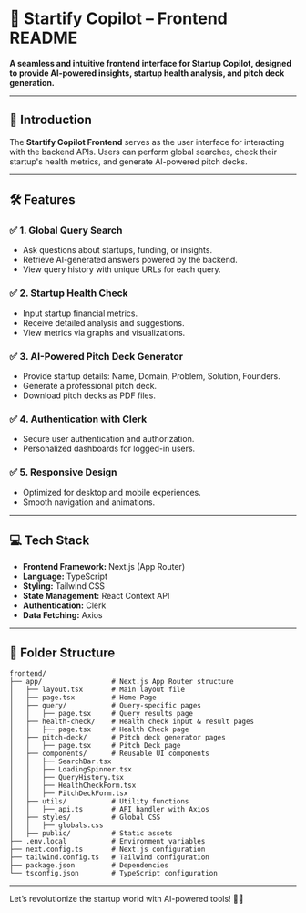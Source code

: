# 🚀 **Startify Copilot – Frontend README**  

**A seamless and intuitive frontend interface for Startup Copilot, designed to provide AI-powered insights, startup health analysis, and pitch deck generation.**

---

## 🌟 **Introduction**  

The **Startify Copilot Frontend** serves as the user interface for interacting with the backend APIs. Users can perform global searches, check their startup's health metrics, and generate AI-powered pitch decks.

---

## 🛠️ **Features**  

### ✅ **1. Global Query Search**  
- Ask questions about startups, funding, or insights.  
- Retrieve AI-generated answers powered by the backend.  
- View query history with unique URLs for each query.  

### ✅ **2. Startup Health Check**  
- Input startup financial metrics.  
- Receive detailed analysis and suggestions.  
- View metrics via graphs and visualizations.  

### ✅ **3. AI-Powered Pitch Deck Generator**  
- Provide startup details: Name, Domain, Problem, Solution, Founders.  
- Generate a professional pitch deck.  
- Download pitch decks as PDF files.  

### ✅ **4. Authentication with Clerk**  
- Secure user authentication and authorization.  
- Personalized dashboards for logged-in users.  

### ✅ **5. Responsive Design**  
- Optimized for desktop and mobile experiences.  
- Smooth navigation and animations.  

---

## 💻 **Tech Stack**  

- **Frontend Framework:** Next.js (App Router)  
- **Language:** TypeScript  
- **Styling:** Tailwind CSS  
- **State Management:** React Context API  
- **Authentication:** Clerk  
- **Data Fetching:** Axios  

---

## 📂 **Folder Structure**  

```plaintext
frontend/
├── app/                 # Next.js App Router structure
│   ├── layout.tsx       # Main layout file
│   ├── page.tsx         # Home Page
│   ├── query/           # Query-specific pages
│   │   ├── page.tsx     # Query results page
│   ├── health-check/    # Health check input & result pages
│   │   ├── page.tsx     # Health Check page
│   ├── pitch-deck/      # Pitch deck generator pages
│   │   ├── page.tsx     # Pitch Deck page
│   ├── components/      # Reusable UI components
│   │   ├── SearchBar.tsx
│   │   ├── LoadingSpinner.tsx
│   │   ├── QueryHistory.tsx
│   │   ├── HealthCheckForm.tsx
│   │   ├── PitchDeckForm.tsx
│   ├── utils/           # Utility functions
│   │   ├── api.ts       # API handler with Axios
│   ├── styles/          # Global CSS
│   │   ├── globals.css
│   ├── public/          # Static assets
├── .env.local           # Environment variables
├── next.config.ts       # Next.js configuration
├── tailwind.config.ts   # Tailwind configuration
├── package.json         # Dependencies
└── tsconfig.json        # TypeScript configuration
```

---


Let’s revolutionize the startup world with AI-powered tools! 🚀✨
